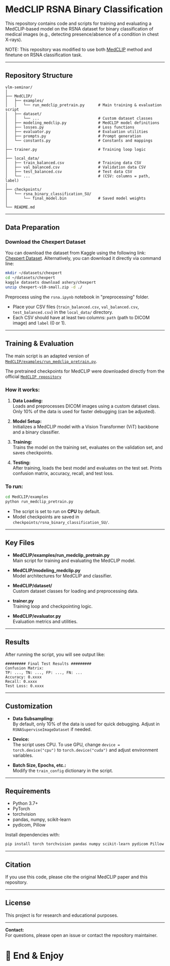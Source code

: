 # MedCLIP RSNA Binary Classification

This repository contains code and scripts for training and evaluating a MedCLIP-based model on the RSNA dataset for binary classification of medical images (e.g., detecting presence/absence of a condition in chest X-rays).

NOTE: This repository was modified to use both [MedCLIP](https://arxiv.org/pdf/2210.10163) method and finetune on RSNA classification task. 

---

## Repository Structure

```
vlm-seminar/
│
├── MedCLIP/
│   ├── examples/
│   │   └── run_medclip_pretrain.py      # Main training & evaluation script
│   ├── dataset/
│   │   └── ...                          # Custom dataset classes
│   ├── modeling_medclip.py              # MedCLIP model definitions
│   ├── losses.py                        # Loss functions
│   ├── evaluator.py                     # Evaluation utilities
│   ├── prompts.py                       # Prompt generation
│   └── constants.py                     # Constants and mappings
│
├── trainer.py                           # Training loop logic
│
├── local_data/
│   ├── train_balanced.csv               # Training data CSV
│   ├── val_balanced.csv                 # Validation data CSV
│   ├── test_balanced.csv                # Test data CSV
│   └── ...                              # (CSV: columns = path, label)
│
├── checkpoints/
│   └── rsna_binary_classification_SU/
│       └── final_model.bin              # Saved model weights
│
└── README.md
```

---

## Data Preparation

### Download the Chexpert Dataset
You can download the dataset from Kaggle using the following link: [Chexpert Dataset](https://www.kaggle.com/datasets/ashery/chexpert). Alternatively, you can download it directly via command line:

```bash
mkdir ~/datasets/chexpert
cd ~/datasets/chexpert
kaggle datasets download ashery/chexpert
unzip chexpert-v10-small.zip -d ./
```
Preprocess using the `rsna.ipynb` notebook in "preprocessing" folder. 

- Place your CSV files (`train_balanced.csv`, `val_balanced.csv`, `test_balanced.csv`) in the `local_data/` directory.
- Each CSV should have at least two columns: `path` (path to DICOM image) and `label` (0 or 1).

---

## Training & Evaluation

The main script is an adapted version of  [`MedCLIP/examples/run_medclip_pretrain.py`](MedCLIP/examples/run_medclip_pretrain.py).

The pretrained checkpoints for MedCLIP were downloaded directly from the official [`MedCLIP repository`](https://github.com/RyanWangZf/MedCLIP/tree/main/medclip)

### **How it works:**

1. **Data Loading:**  
   Loads and preprocesses DICOM images using a custom dataset class. Only 10% of the data is used for faster debugging (can be adjusted).

2. **Model Setup:**  
   Initializes a MedCLIP model with a Vision Transformer (ViT) backbone and a binary classifier.

3. **Training:**  
   Trains the model on the training set, evaluates on the validation set, and saves checkpoints.

4. **Testing:**  
   After training, loads the best model and evaluates on the test set. Prints confusion matrix, accuracy, recall, and test loss.

### **To run:**

```bash
cd MedCLIP/examples
python run_medclip_pretrain.py
```

- The script is set to run on **CPU** by default.  
- Model checkpoints are saved in `checkpoints/rsna_binary_classification_SU/`.

---

## Key Files

- **MedCLIP/examples/run_medclip_pretrain.py**  
  Main script for training and evaluating the MedCLIP model.

- **MedCLIP/modeling_medclip.py**  
  Model architectures for MedCLIP and classifier.

- **MedCLIP/dataset/**  
  Custom dataset classes for loading and preprocessing data.

- **trainer.py**  
  Training loop and checkpointing logic.

- **MedCLIP/evaluator.py**  
  Evaluation metrics and utilities.

---

## Results

After running the script, you will see output like:

```
######### Final Test Results #########
Confusion Matrix:
TP: ..., TN: ..., FP: ..., FN: ...
Accuracy: 0.xxxx
Recall: 0.xxxx
Test Loss: 0.xxxx
```

---

## Customization

- **Data Subsampling:**  
  By default, only 10% of the data is used for quick debugging. Adjust in `RSNASuperviseImageDataset` if needed.

- **Device:**  
  The script uses CPU. To use GPU, change `device = torch.device("cpu")` to `torch.device("cuda")` and adjust environment variables.

- **Batch Size, Epochs, etc.:**  
  Modify the `train_config` dictionary in the script.

---

## Requirements

- Python 3.7+
- PyTorch
- torchvision
- pandas, numpy, scikit-learn
- pydicom, Pillow

Install dependencies with:

```bash
pip install torch torchvision pandas numpy scikit-learn pydicom Pillow
```

---

## Citation

If you use this code, please cite the original MedCLIP paper and this repository.

---

## License

This project is for research and educational purposes.

---

**Contact:**  
For questions, please open an issue or contact the repository maintainer.




# 🎉 End & Enjoy




